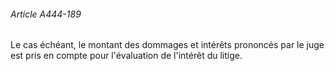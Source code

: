 ###### Article A444-189

Le cas échéant, le montant des dommages et intérêts prononcés par le juge est pris en compte pour l'évaluation de l'intérêt du litige.

